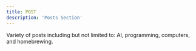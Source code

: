 ```yaml
---
title: POST
description: 'Posts Section'
---
```


Variety of posts including but not limited to: AI, programming, computers, and homebrewing.
